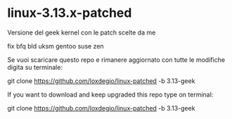 linux-3.13.x-patched
====================

Versione del geek kernel con le patch scelte da me

fix bfq bld uksm gentoo suse zen

Se vuoi scaricare questo repo e rimanere aggiornato con tutte le modifiche digita su terminale:

git clone https://github.com/loxdegio/linux-patched -b 3.13-geek

If you want to download and keep upgraded this repo type on terminal:

git clone https://github.com/loxdegio/linux-patched -b 3.13-geek
